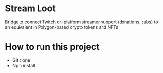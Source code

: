 # Stream Loot

Bridge to connect Twitch on-platform streamer support (donations, subs) to an equivalent in Polygon-based crypto tokens and NFTs

# How to run this project

- Git clone
- Npm install
